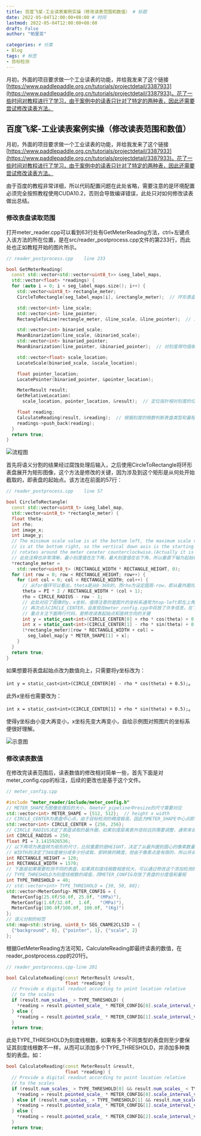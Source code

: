 ```yaml
---
title: 百度飞桨-工业读表案例实操（修改读表范围和数值） # 标题
date: 2022-05-04T12:00:00+08:00 # 时间
lastmod: 2022-05-04T12:00:00+08:00
draft: False
author: "帕里亚"

categories: # 分类
- Blog
tags: # 标签
- 目标检测
---
```


月初，外面的项目要求做一个工业读表的功能，并给我发来了这个链接[https://www.paddlepaddle.org.cn/tutorials/projectdetail/3387933](https://www.paddlepaddle.org.cn/tutorials/projectdetail/3387933)。花了一些时间对教程进行了学习，由于案例中的读表只针对了特定的两种表，因此还需要尝试修改读表方法。

<!--more-->

## 百度飞桨-工业读表案例实操（修改读表范围和数值）

月初，外面的项目要求做一个工业读表的功能，并给我发来了这个链接[https://www.paddlepaddle.org.cn/tutorials/projectdetail/3387933](https://www.paddlepaddle.org.cn/tutorials/projectdetail/3387933)。花了一些时间对教程进行了学习，由于案例中的读表只针对了特定的两种表，因此还需要尝试修改读表方法。

由于百度的教程非常详细，所以代码配置问题在此处省略，需要注意的是环境配置必须完全按照教程使用CUDA10.2，否则会导致编译错误，此处只对如何修改读表做出总结。

### 修改表盘读取范围

打开meter_reader.cpp可以看到63行处有GetMeterReading方法，ctrl+左键点入该方法的所在位置，是在src/reader_postprocess.cpp文件的第233行，而此处也正如教程开始的图片所示。

```c++
// reader_postprocess.cpp    line 233

bool GetMeterReading(
  const std::vector<std::vector<uint8_t>> &seg_label_maps,
  std::vector<float> *readings) {
  for (auto i = 0; i < seg_label_maps.size(); i++) {
    std::vector<uint8_t> rectangle_meter;
    CircleToRectangle(seg_label_maps[i], &rectangle_meter);  // 环形表盘转为矩形

    std::vector<int> line_scale;
    std::vector<int> line_pointer;
    RectangleToLine(rectangle_meter, &line_scale, &line_pointer);  // 二维图像转一维数组

    std::vector<int> binaried_scale;
    MeanBinarization(line_scale, &binaried_scale);
    std::vector<int> binaried_pointer;
    MeanBinarization(line_pointer, &binaried_pointer);  // 对刻度用均值做二值化

    std::vector<float> scale_location;
    LocateScale(binaried_scale, &scale_location);

    float pointer_location;
    LocatePointer(binaried_pointer, &pointer_location);

    MeterResult result;
    GetRelativeLocation(
      scale_location, pointer_location, &result);  // 定位指针相对刻度的位置

    float reading;
    CalculateReading(result, &reading);  // 根据刻度的根数判断表盘类型和量程，计算读数
    readings->push_back(reading);
  }
  return true;
}
```

![流程图](https://ai-studio-static-online.cdn.bcebos.com/e0f75ad956d949bab072cc409568ac731df5196cbf044305835dae0a3a01b7da)

首先将语义分割的结果经过腐蚀处理后输入，之后使用CircleToRectangle将环形表盘展开为矩形图像，这个方法是修改的关键，因为涉及到这个矩形是从何处开始截取的，即表盘的起始点。该方法在前面的57行：

```C++
// reader_postprocess.cpp    line 57

bool CircleToRectangle(
  const std::vector<uint8_t> &seg_label_map,
  std::vector<uint8_t> *rectangle_meter) {
  float theta;
  int rho;
  int image_x;
  int image_y;
  // The minimum scale value is at the bottom left, the maximum scale value
  // is at the bottom right, so the vertical down axis is the starting axis and
  // rotates around the meter ceneter counterclockwise.(Actually it is clockwise)
  // 此处注释也非常清晰，最小刻度值在左下角，最大刻度值在右下角，所以垂直下轴为起始轴，绕仪表中心逆时针旋转（谷歌翻译）。（实际上是顺时针，且代码提供的是顺时针，此处为标注错误）
  *rectangle_meter =
    std::vector<uint8_t> (RECTANGLE_WIDTH * RECTANGLE_HEIGHT, 0);
  for (int row = 0; row < RECTANGLE_HEIGHT; row++) {
    for (int col = 0; col < RECTANGLE_WIDTH; col++) {
      // 从for循环可以看出，theta是从0-360的，而rho为设定圆周-row，即从最外圈向圆心遍历。
      theta = PI * 2 / RECTANGLE_WIDTH * (col + 1);
      rho = CIRCLE_RADIUS - row - 1;
      // 此处对应了图像的y，x坐标，值得注意的是图片的坐标系通常为top-left即左上角，向右为x轴向下为y轴
      // 再次点入CIRCLE_CENTER，会发现在meter_config.cpp中存放了许多信息，在下个代码块会进行标注
      // 重点关注下面两行代码，是修改读表起始点和旋转方向的关键
      int y = static_cast<int>(CIRCLE_CENTER[0] + rho * cos(theta) + 0.5);
      int x = static_cast<int>(CIRCLE_CENTER[1] - rho * sin(theta) + 0.5);
      (*rectangle_meter)[row * RECTANGLE_WIDTH + col] =
        seg_label_map[y * METER_SHAPE[1] + x];
    }
  }
  return true;
}
```

如果想要将表盘起始点改为数值向上，只需要将y坐标改为：

```int y = static_cast<int>(CIRCLE_CENTER[0] - rho * cos(theta) + 0.5);```。

此外x坐标也需要改为：

``` int x = static_cast<int>(CIRCLE_CENTER[1] + rho * sin(theta) + 0.5); ```。

使得y坐标由小变大再变小，x坐标先变大再变小，自绘示例图对照图片的坐标系便很好理解。

![示意图](https://img-blog.csdnimg.cn/db4036ed664c44bd9b824a5703120974.png#pic_center)

### 修改读表数值

在修改完读表范围后，读表数值的修改相对简单一些，首先下面是对meter_config.cpp的标注，后续的更改也是基于这个文件。

```C++
// meter_config.cpp

#include "meter_reader/include/meter_config.h"
// METER_SHAPE为图像处理后的大小，与meter_pipeline中resize的尺寸需要对应
std::vector<int> METER_SHAPE = {512, 512};  // height x width
// CIRCLE_CENTER为表盘中心点，由于目标检测的精度极高，因此为METER_SHAPE中心点即可
std::vector<int> CIRCLE_CENTER = {256, 256};
// CIRCLE_RADIUS决定了表盘读取的最外圈，如果刻度距离表外径较远则需要调整，通常来说只需要与圆心相加略小于尺寸即可
int CIRCLE_RADIUS = 250;
float PI = 3.1415926536;
// 以下两项为表盘转为矩形的尺寸，比较重要的是HEIGHT，决定了从最外圈到圆心的像素数量，从而截取有刻度的圆环
// WIDTH则决定了360度被分成多少份读取，即转换的精度，但由于像素点是有限的，所以并非越大越好
int RECTANGLE_HEIGHT = 120;
int RECTANGLE_WIDTH = 1570;
// 下面是如果需要检测不同的表盘，如果其刻度线根数相差较大，可以通过修改这个添加检测的表盘数量
// TYPE_THRESHOLD为刻度线根数的阈值，而METER_CONFIG存放了表盘的分度值和量程
int TYPE_THRESHOLD = 40;
// std::vector<int> TYPE_THRESHOLD = {30, 50, 80};
std::vector<MeterConfig> METER_CONFIG = {
  MeterConfig(25.0f/50.0f, 25.0f, "(MPa)"),
  MeterConfig(1.6f/32.0f,  1.6f,   "(MPa)"),
  MeterConfig(100.0f/100.0f, 100.0f, "(Kg)")
};
// 语义分割的标签
std::map<std::string, uint8_t> SEG_CNAME2CLSID = {
  {"background", 0}, {"pointer", 1}, {"scale", 2}
};
```

根据GetMeterReading方法可知，CalculateReading即最终读表的数值，在reader_postprocess.cpp的201行。

```c++
// reader_postprocess.cpp-line 201

bool CalculateReading(const MeterResult &result,
                      float *reading) {
  // Provide a digital readout according to point location relative
  // to the scales
  if (result.num_scales_ > TYPE_THRESHOLD) {
    *reading = result.pointed_scale_ * METER_CONFIG[0].scale_interval_value_;
  } else {
    *reading = result.pointed_scale_ * METER_CONFIG[1].scale_interval_value_;
  }
  return true;
```

此处TYPE_THRESHOLD为刻度线根数，如果有多个不同类型的表盘则至少要保证其刻度线根数不一样，从而可以添加多个TYPE_THRESHOLD，并添加多种类型的表盘。如：

```C++
bool CalculateReading(const MeterResult &result,
                      float *reading) {
  // Provide a digital readout according to point location relative
  // to the scales
  if (result.num_scales_ > TYPE_THRESHOLD[0] && result.num_scales_ < TYPE_THRESHOLD[1]) {
    *reading = result.pointed_scale_ * METER_CONFIG[0].scale_interval_value_;
  } else if (result.num_scales_ > TYPE_THRESHOLD[1] && result.num_scales_ < TYPE_THRESHOLD[2]){
    *reading = result.pointed_scale_ * METER_CONFIG[1].scale_interval_value_;
  } else {
    *reading = result.pointed_scale_ * METER_CONFIG[2].scale_interval_value_;
  }
  return true;
```
